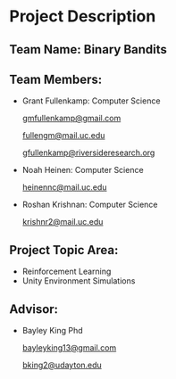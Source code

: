 # Project Description
## Team Name: Binary Bandits
## Team Members:
- Grant Fullenkamp: Computer Science
   
   gmfullenkamp@gmail.com
   
   fullengm@mail.uc.edu
   
   gfullenkamp@riversideresearch.org
- Noah Heinen: Computer Science
   
   heinennc@mail.uc.edu
- Roshan Krishnan: Computer Science

   krishnr2@mail.uc.edu

## Project Topic Area:
- Reinforcement Learning
- Unity Environment Simulations

## Advisor:
- Bayley King Phd

   bayleyking13@gmail.com

   bking2@udayton.edu